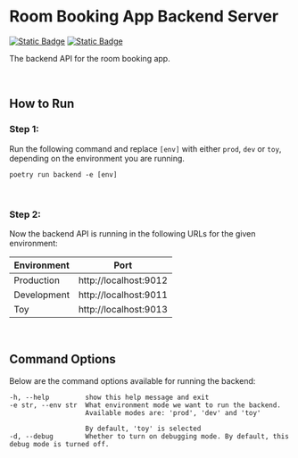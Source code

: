 # Room Booking App Backend Server

[![Static Badge](https://img.shields.io/badge/PostgreSQL-336690?style=for-the-badge)](https://www.postgresql.org/)
[![Static Badge](https://img.shields.io/badge/Python-254F72?style=for-the-badge)](https://www.python.org/downloads/)

The backend API for the room booking app.

<br>

## How to Run

### Step 1:
Run the following command and replace `[env]` with either `prod`, `dev` or `toy`, depending on the environment
you are running.

```
poetry run backend -e [env]
```

<br>

### Step 2:
Now the backend API is running in the following URLs for the given environment:

| Environment | Port |
| ----------- | ---- |
| Production | http://localhost:9012 |
| Development | http://localhost:9011 |
| Toy | http://localhost:9013 |

<br>

## Command Options

Below are the command options available for running the backend:

```
-h, --help         show this help message and exit
-e str, --env str  What environment mode we want to run the backend. 
                   Available modes are: 'prod', 'dev' and 'toy'

                   By default, 'toy' is selected
-d, --debug        Whether to turn on debugging mode. By default, this debug mode is turned off.
```
